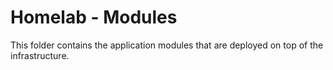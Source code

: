 # Homelab - Modules

This folder contains the application modules that are deployed on top of
the infrastructure.
